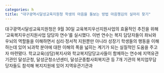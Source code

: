 ```yaml
---
categories: h
title: "대구광역시달성교육지원청 학생의 마음을 돌보는 방법 마음챙김의 실마리 찾기"
---
```

대구광역시달성교육지원청은 9월 30일 교육복지우선지원사업의 효율적인 추진을 위해 ‘교육복지우선지원사업 담당자 연수’를 실시했다. 이번 연수는 복지 담당자들이 좌뇌와 우뇌의 역할들을 이해하면서 심리·정서적 지원뿐만 아니라 성장기 학생들의 행동을 이해하는데 있어 뇌과학 분야에 대한 이해의 폭을 넓히는 계기가 되는 실질적인 도움을 주고자 마련됐다. 학교교육(상담)복지사와 학교복지담당교사들이 함께하는 연수에 지역유관기관인 달성군청, 달성군청소년센터, 달성군종합사회복지관 등 7개 기관의 복지업무담당자들도 참석해 복지지원에 있어 지역유관기관과